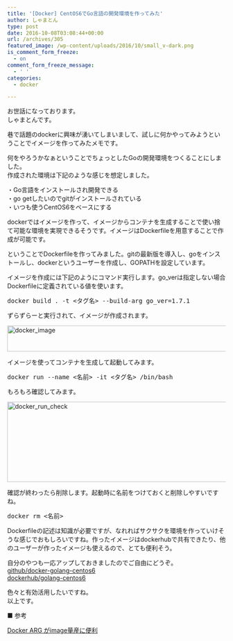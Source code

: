 ```yaml
---
title: '[Docker] CentOS6でGo言語の開発環境を作ってみた'
author: しゃまとん
type: post
date: 2016-10-08T03:08:44+00:00
url: /archives/305
featured_image: /wp-content/uploads/2016/10/small_v-dark.png
is_comment_form_freeze:
  - on
comment_form_freeze_message:
  - ' '
categories:
  - docker

---
```

お世話になっております。  
しゃまとんです。

巷で話題のdockerに興味が湧いてしまいまして、試しに何かやってみようということでイメージを作ってみたメモです。

何をやろうかなぁということでちょっとしたGoの開発環境をつくることにしました。  
作成された環境は下記のような感じを想定しました。

・Go言語をインストールされ開発できる  
・go getしたいのでgitがインストールされている  
・いつも使うCentOS6をベースにする

dockerではイメージを作って、イメージからコンテナを生成することで使い捨て可能な環境を実現できるそうです。イメージはDockerfileを用意することで作成が可能です。

ということでDockerfileを作ってみました。gitの最新版を導入し、goをインストールし、dockerというユーザーを作成し、GOPATHを設定しています。



イメージを作成には下記のようにコマンド実行します。go_verは指定しない場合Dockerfileに定義されている値を使います。

<pre class="lang:sh decode:true ">docker build . -t &lt;タグ名&gt; --build-arg go_ver=1.7.1</pre>

ずらずらーと実行されて、イメージが作成されます。

[<img src="http://shamaton.orz.hm/blog/wp-content/uploads/2016/10/docker_image.png" alt="docker_image" width="562" height="60" class="aligncenter size-full wp-image-308" />][1]

イメージを使ってコンテナを生成して起動してみます。

<pre class="lang:sh decode:true">docker run --name &lt;名前&gt; -it &lt;タグ名&gt; /bin/bash</pre>

もろもろ確認してみます。

[<img src="http://shamaton.orz.hm/blog/wp-content/uploads/2016/10/docker_run_check.png" alt="docker_run_check" width="714" height="185" class="aligncenter size-full wp-image-307" />][2]

確認が終わったら削除します。起動時に名前をつけておくと削除しやすいですね。

<pre class="lang:sh decode:true ">docker rm &lt;名前&gt;</pre>

Dockerfileの記述は知識が必要ですが、なれればサクサクを環境を作っていけそうな感じでおもしろいですね。作ったイメージはdockerhubで共有できたり、他のユーザーが作ったイメージも使えるので、とても便利そう。

自分のやつも一応アップしておきましたのでご自由にどうぞ。  
[github/docker-golang-centos6  
][3] [dockerhub/golang-centos6][4]

色々と有効活用したいですね。  
以上です。

■ 参考

[Docker ARG がimage量産に便利][5]



&nbsp;

&nbsp;

 [1]: http://shamaton.orz.hm/blog/wp-content/uploads/2016/10/docker_image.png
 [2]: http://shamaton.orz.hm/blog/wp-content/uploads/2016/10/docker_run_check.png
 [3]: https://github.com/shamaton/golang-centos6
 [4]: https://hub.docker.com/r/shamaton/golang-centos6/
 [5]: http://qiita.com/muddydixon/items/15e5fe8f04a0c325eb8e